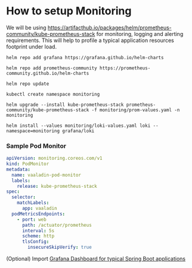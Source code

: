 # How to setup Monitoring

We will be using https://artifacthub.io/packages/helm/prometheus-community/kube-prometheus-stack for monitoring, logging
and alerting requirements. This will help to profile a typical application resources footprint under load.

```commandline
helm repo add grafana https://grafana.github.io/helm-charts
```

```commandline
helm repo add prometheus-community https://prometheus-community.github.io/helm-charts
```

```commandline
helm repo update
```

```commandline
kubectl create namespace monitoring
```

```commandline
helm upgrade --install kube-prometheus-stack prometheus-community/kube-prometheus-stack -f monitoring/prom-values.yaml -n monitoring
```

```commandline
helm install --values monitoring/loki-values.yaml loki --namespace=monitoring grafana/loki
```

### Sample Pod Monitor

```yaml
apiVersion: monitoring.coreos.com/v1
kind: PodMonitor
metadata:
  name: vaaladin-pod-monitor
  labels:
    release: kube-prometheus-stack
spec:
  selector:
    matchLabels:
      app: vaaladin
  podMetricsEndpoints:
    - port: web
      path: /actuator/prometheus
      interval: 5s
      scheme: http
      tlsConfig:
        insecureSkipVerify: true
```

(Optional)
Import [Grafana Dashboard for typical Spring Boot applications](https://grafana.com/grafana/dashboards/12900-springboot-apm-dashboard/)